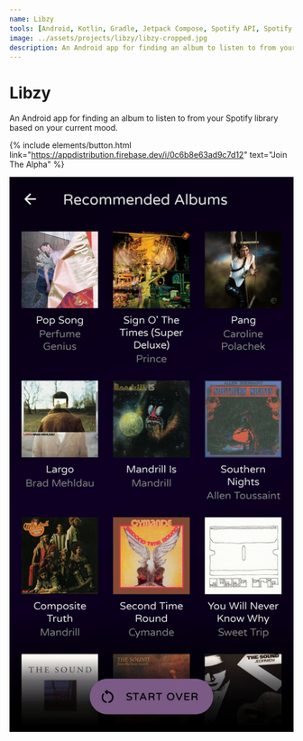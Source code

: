```yaml
---
name: Libzy
tools: [Android, Kotlin, Gradle, Jetpack Compose, Spotify API, Spotify SDK, Coroutines, Dagger, Room]
image: ../assets/projects/libzy/libzy-cropped.jpg
description: An Android app for finding an album to listen to from your Spotify library based on your current mood.
---
```


# Libzy

An Android app for finding an album to listen to from your Spotify library based on your current mood.

{% include elements/button.html link="https://appdistribution.firebase.dev/i/0c6b8e63ad9c7d12" text="Join The Alpha" %}

![Libzy Screenshot](../assets/projects/libzy/libzy.jpg?raw=true "Libzy")
